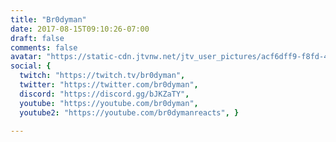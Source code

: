 ```yaml
---
title: "Br0dyman"
date: 2017-08-15T09:10:26-07:00
draft: false
comments: false
avatar: "https://static-cdn.jtvnw.net/jtv_user_pictures/acf6dff9-f8fd-4d1e-a3da-b577ed29ec97-profile_image-70x70.png"
social: {
  twitch: "https://twitch.tv/br0dyman", 
  twitter: "https://twitter.com/br0dyman", 
  discord: "https://discord.gg/bJKZaTY", 
  youtube: "https://youtube.com/br0dyman", 
  youtube2: "https://youtube.com/br0dymanreacts", }

---
```

